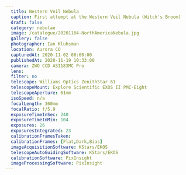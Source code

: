 ```yaml
---
  title: Western Veil Nebula
  caption: First attempt at the Western Veil Nebula (Witch's Broom)
  draft: false
  category: nebulae
  image: /catalogue/20201104-NorthAmericaNebula.jpg
  gallery: false
  photographer: Ian Kluhsman
  location: Aurora CO
  capturedAt: 2020-11-02 00:00:00
  publishedAt: 2020-11-19 10:33:00
  camera: ZWO CCD ASI183MC Pro
  lens: 
  filter: no
  telescope: Williams Optics ZenithStar 61
  telescopeMount: Explore Scientific EXOS II PMC-Eight
  telescopeAperture: 61mm
  isoSpeed: n/a
  focalLength: 360mm
  focalRatio: f/5.9
  exposureTimeInSec: 240
  exposureTimeInMin: 104
  exposures: 26
  exposuresIntegrated: 23
  calibrationFramesTaken: 
  calibrationFrames: [Flat,Dark,Bias]
  imageAcquisitionSoftware: KStars/EKOS
  telescopeAutoGuidingSoftware: KStars/EKOS
  calibrationSoftware: PixInsight
  imageProcessingSoftware: PixInsight
---
```


